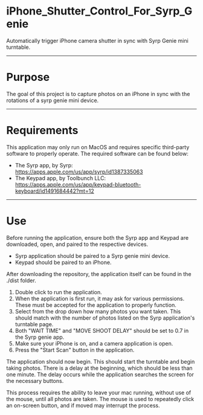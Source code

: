 # iPhone_Shutter_Control_For_Syrp_Genie
Automatically trigger iPhone camera shutter in sync with Syrp Genie mini turntable.

------------------------------------------------------------------------------------

# Purpose
The goal of this project is to capture photos on an iPhone in sync with the rotations of a syrp genie mini device.

------------------------------------------------------------------------------------

# Requirements
This application may only run on MacOS and requires specific third-party software to properly operate.
The required software can be found below:
- The Syrp app, by Syrp: https://apps.apple.com/us/app/syrp/id1387335063
- The Keypad app, by Toolbunch LLC: https://apps.apple.com/us/app/keypad-bluetooth-keyboard/id1491684442?mt=12

------------------------------------------------------------------------------------

# Use
Before running the application, ensure both the Syrp app and Keypad are downloaded, open, and paired to the respective devices. 
- Syrp application should be paired to a Syrp genie mini device.
- Keypad should be paired to an iPhone.


After downloading the repository, the application itself can be found in the ./dist folder. 
1. Double click to run the application.
2. When the application is first run, it may ask for various permissions. These must be accepted for the application to properly function.
3. Select from the drop down how many photos you want taken. This should match with the number of photos listed on the Syrp application's turntable page.
4. Both "WAIT TIME" and "MOVE SHOOT DELAY" should be set to 0.7 in the Syrp genie app.
5. Make sure your iPhone is on, and a camera application is open.
6. Press the "Start Scan" button in the application.

The application should now begin. This should start the turntable and begin taking photos. There is a delay at the beginning, which should be less than one minute. 
The delay occurs while the application searches the screen for the necessary buttons. 

This process requires the ability to leave your mac running, without use of the mouse, until all photos are taken. The mouse is used to repeatedly click an on-screen button, and if moved may interrupt the process.
